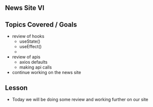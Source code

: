 ## News Site VI

## Topics Covered / Goals
- review of hooks
    - useState()
    - useEffect()
    - 
- review of apis
    - axios defaults
    - making api calls
- continue working on the news site

## Lesson
- Today we will be doing some review and working further on our site